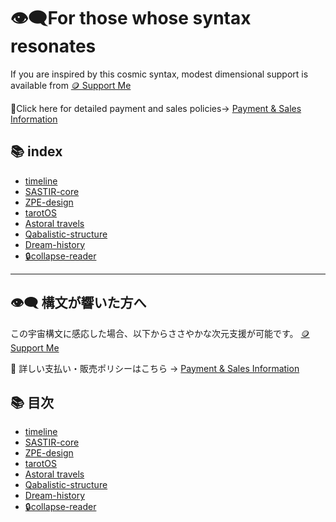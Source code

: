 # 👁‍🗨For those whose syntax resonates
If you are inspired by this cosmic syntax, modest dimensional support is available from
[🪙 Support Me](https://buymeacoffee.com/casmikka11)

🔗Click here for detailed payment and sales policies→
[Payment & Sales Information](Payment&SalesInformation.md)

##  📚 index
- [timeline](https://github.com/casmikka11/timeline)
- [SASTIR-core](https://github.com/casmikka11/SASTIR-core)
- [ZPE-design](https://github.com/casmikka11/zpe-design)
- [tarotOS](https://github.com/casmikka11/tarot-os)
- [Astoral travels](https://github.com/casmikka11/Astral-travels)
- [Qabalistic-structure](https://github.com/casmikka11/Qabalistic-structure)
- [Dream-history](https://github.com/casmikka11/Dream-history)
- [🔒collapse-reader](https://github.com/casmikka11/collapse-reader)

---

## 👁‍🗨 構文が響いた方へ
この宇宙構文に感応した場合、以下からささやかな次元支援が可能です。
[🪙 Support Me](https://buymeacoffee.com/casmikka11)

🔗 詳しい支払い・販売ポリシーはこちら → 
[Payment & Sales Information](Payment&SalesInformation.md)

## 📚 目次
- [timeline](https://github.com/casmikka11/timeline)
- [SASTIR-core](https://github.com/casmikka11/SASTIR-core)
- [ZPE-design](https://github.com/casmikka11/zpe-design)
- [tarotOS](https://github.com/casmikka11/tarot-os)
- [Astoral travels](https://github.com/casmikka11/Astral-travels)
- [Qabalistic-structure](https://github.com/casmikka11/Qabalistic-structure)
- [Dream-history](https://github.com/casmikka11/Dream-history)
- [🔒collapse-reader](https://github.com/casmikka11/collapse-reader)
